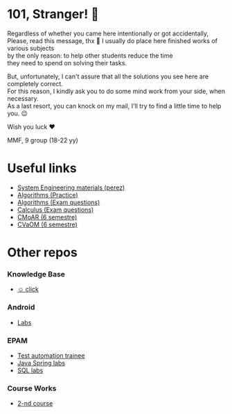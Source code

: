 # 101, Stranger! 👋

Regardless of whether you came here intentionally or got accidentally, <br>
Please, read this message, thx 🙂
I usually do place here finished works of various subjects <br>
by the only reason: to help other students reduce the time <br>
they need to spend on solving their tasks. <br>

But, unfortunately, I can't assure that all the solutions you see here are completely correct. <br>
For this reason, I kindly ask you to do some mind work from your side, when necessary. <br>
As a last resort, you can knock on my mail, I'll try to find a little time to help you. 😉 <br>

Wish you luck ❤️

MMF, 9 group (18-22 yy)

# Useful links
- [System Engineering materials (perez)](https://www.notion.so/SysEng-a418c02964e64c0cad2ed7e715c3e12e)
- [Algorithms (Practice)](https://www.notion.so/uvolchyk/b7da5624ea7c40aba840a5f2dcbc6657)
- [Algorithms (Exam questions)](https://www.notion.so/uvolchyk/aad0091199a844098955a50474e7df54)
- [Calculus (Exam questions)](https://uvolchyk.notion.site/d79664cc8cfa4693820d72829e92d6cb)
- [CMoAR (6 semestre)](https://uvolchyk.notion.site/b15e4836d0a74b01961b6292556d12ce)
- [CVaOM (6 semestre)](https://uvolchyk.notion.site/888d25e83b7b48b484a942f33bf2d4f9)

# Other repos
### Knowledge Base
- [☺️ click](https://github.com/trotnic/knowledge-base)
### Android
- [Labs](https://github.com/trotnic/android)
### EPAM 
- [Test automation trainee](https://github.com/trotnic/epam-tat)
- [Java Spring labs](https://github.com/trotnic/epam-java)
- [SQL labs](https://github.com/trotnic/epam-sql)
### Course Works
- [2-nd course](https://github.com/trotnic/takeandfood-client)
